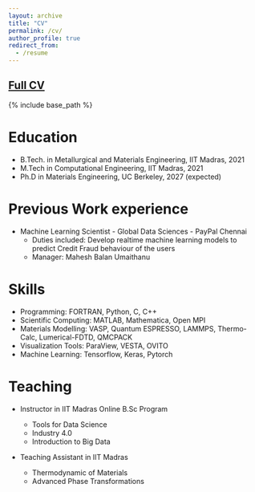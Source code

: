```yaml
---
layout: archive
title: "CV"
permalink: /cv/
author_profile: true
redirect_from:
  - /resume
---
```


## [Full CV](../files/RohithSrinivaasMohanakrishnan_CV.pdf)

{% include base_path %}

Education
======
* B.Tech. in Metallurgical and Materials Engineering, IIT Madras, 2021
* M.Tech in Computational Engineering, IIT Madras, 2021
* Ph.D in Materials Engineering, UC Berkeley, 2027 (expected)

Previous Work experience
======
* Machine Learning Scientist - Global Data Sciences - PayPal Chennai
  * Duties included: Develop realtime machine learning models to predict Credit Fraud behaviour of the users 
  * Manager: Mahesh Balan Umaithanu

Skills
======
* Programming: FORTRAN, Python, C, C++
* Scientific Computing: MATLAB, Mathematica, Open MPI
* Materials Modelling: VASP, Quantum ESPRESSO, LAMMPS, Thermo-Calc, Lumerical-FDTD, QMCPACK
* Visualization Tools: ParaView, VESTA, OVITO
* Machine Learning: Tensorflow, Keras, Pytorch

Teaching
======
* Instructor in IIT Madras Online B.Sc Program
  * Tools for Data Science
  * Industry 4.0
  * Introduction to Big Data

* Teaching Assistant in IIT Madras
  * Thermodynamic of Materials
  * Advanced Phase Transformations
